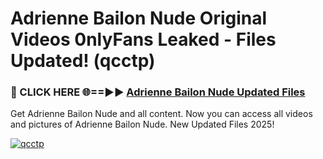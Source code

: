 # Adrienne Bailon Nude Original Videos 0nlyFans Leaked - Files Updated! (qcctp)

<h3>🔴 CLICK HERE 🌐==►► <a href="https://tinyurl.com/yrmya6cz" rel="nofollow">Adrienne Bailon Nude Updated Files</a></h3>

Get Adrienne Bailon Nude and all content. Now you can access all videos and pictures of Adrienne Bailon Nude. New Updated Files 2025!

[![qcctp](https://i.imgur.com/FMdXYCs.gif)](https://tinyurl.com/yrmya6cz)
